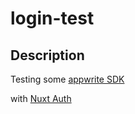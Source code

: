 # login-test

## Description

Testing some [appwrite SDK](https://appwrite.io/docs/client/account)

with [Nuxt Auth](https://auth.nuxtjs.org/guide/scheme)